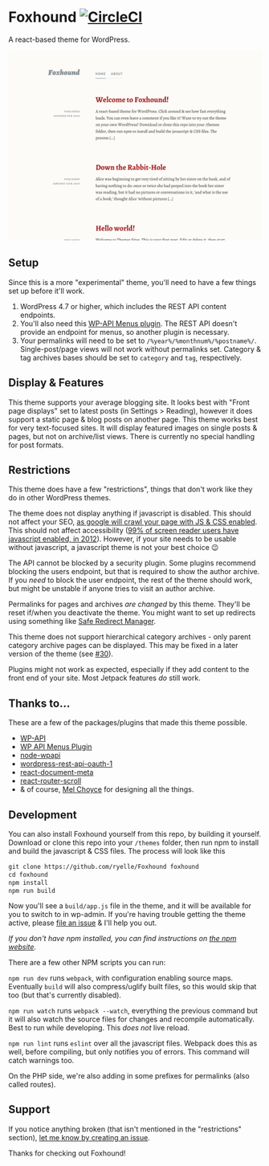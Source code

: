 Foxhound [![CircleCI](https://circleci.com/gh/ryelle/Foxhound.svg?style=svg)](https://circleci.com/gh/ryelle/Foxhound)
========

A react-based theme for WordPress.

![screenshot](screenshot.png)

Setup
-----

Since this is a more "experimental" theme, you'll need to have a few things set up before it'll work.

1. WordPress 4.7 or higher, which includes the REST API content endpoints.
2. You'll also need this [WP-API Menus plugin](https://wordpress.org/plugins/wp-api-menus/). The REST API doesn't provide an endpoint for menus, so another plugin is necessary.
3. Your permalinks will need to be set to `/%year%/%monthnum%/%postname%/`. Single-post/page views will not work without permalinks set. Category & tag archives bases should be set to `category` and `tag`, respectively.

Display & Features
------------------

This theme supports your average blogging site. It looks best with "Front page displays" set to latest posts (in Settings > Reading), however it does support a static page & blog posts on another page. This theme works best for very text-focused sites. It will display featured images on single posts & pages, but not on archive/list views. There is currently no special handling for post formats.

Restrictions
------------

This theme does have a few "restrictions", things that don't work like they do in other WordPress themes.

The theme does not display anything if javascript is disabled. This should not affect your SEO, [as google will crawl your page with JS & CSS enabled](https://webmasters.googleblog.com/2014/10/updating-our-technical-webmaster.html). This should not affect accessibility ([99% of screen reader users have javascript enabled, in 2012](http://webaim.org/projects/screenreadersurvey4/#javascript)). However, if your site needs to be usable without javascript, a javascript theme is not your best choice 😉

The API cannot be blocked by a security plugin. Some plugins recommend blocking the users endpoint, but that is required to show the author archive. If you _need_ to block the user endpoint, the rest of the theme should work, but might be unstable if anyone tries to visit an author archive.

Permalinks for pages and archives _are changed_ by this theme. They'll be reset if/when you deactivate the theme. You might want to set up redirects using something like [Safe Redirect Manager](https://wordpress.org/plugins/safe-redirect-manager/).

This theme does not support hierarchical category archives - only parent category archive pages can be displayed. This may be fixed in a later version of the theme (see [#30](https://github.com/ryelle/Foxhound/issues/30)).

Plugins might not work as expected, especially if they add content to the front end of your site. Most Jetpack features _do_ still work.

Thanks to…
----------

These are a few of the packages/plugins that made this theme possible.

- [WP-API](http://v2.wp-api.org/)
- [WP API Menus Plugin](https://wordpress.org/plugins/wp-api-menus/)
- [node-wpapi](https://www.npmjs.com/package/wpapi)
- [wordpress-rest-api-oauth-1](https://www.npmjs.com/package/wordpress-rest-api-oauth-1)
- [react-document-meta](https://www.npmjs.com/package/react-document-meta)
- [react-router-scroll](https://www.npmjs.com/package/react-router-scroll)
- & of course, [Mel Choyce](https://choycedesign.com) for designing all the things.

Development
-----------

You can also install Foxhound yourself from this repo, by building it yourself. Download or clone this repo into your `/themes` folder, then run npm to install and build the javascript & CSS files. The process will look like this

	git clone https://github.com/ryelle/Foxhound foxhound
	cd foxhound
	npm install
	npm run build

Now you'll see a `build/app.js` file in the theme, and it will be available for you to switch to in wp-admin. If you're having trouble getting the theme active, please [file an issue](https://github.com/ryelle/Foxhound/issues) & I'll help you out.

_If you don't have npm installed, you can find instructions on [the npm website](http://npmjs.com)._

There are a few other NPM scripts you can run:

`npm run dev` runs `webpack`, with configuration enabling source maps. Eventually `build` will also compress/uglify built files, so this would skip that too (but that's currently disabled).

`npm run watch` runs `webpack --watch`, everything the previous command but it will also watch the source files for changes and recompile automatically. Best to run while developing. This *does not* live reload.

`npm run lint` runs `eslint` over all the javascript files. Webpack does this as well, before compiling, but only notifies you of errors. This command will catch warnings too.

On the PHP side, we're also adding in some prefixes for permalinks (also called routes).

Support
-------

If you notice anything broken (that isn't mentioned in the "restrictions" section), [let me know by creating an issue](https://github.com/ryelle/Foxhound/issues).

Thanks for checking out Foxhound!
